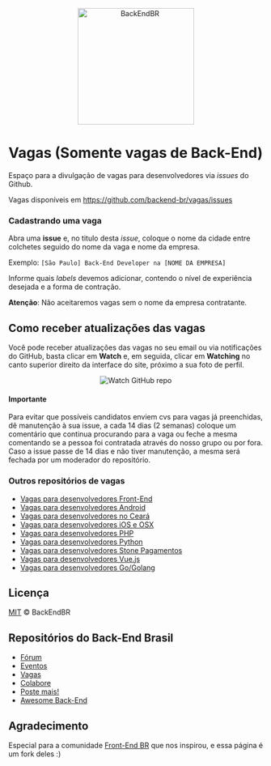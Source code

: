<p align="center">
  <img src="https://avatars3.githubusercontent.com/u/30732658?v=4&s=200.jpg" alt="BackEndBR" width="230" />
</p>

# Vagas (Somente vagas de Back-End)

Espaço para a divulgação de vagas para desenvolvedores via _issues_ do Github.

Vagas disponíveis em https://github.com/backend-br/vagas/issues

### Cadastrando uma vaga

Abra uma **issue** e, no titulo desta _issue_, coloque o nome da cidade entre colchetes seguido do nome da vaga e nome da empresa.

Exemplo: `[São Paulo] Back-End Developer na [NOME DA EMPRESA]`

Informe quais _labels_ devemos adicionar, contendo o nível de experiência desejada e a forma de contração.

**Atenção**: Não aceitaremos vagas sem o nome da empresa contratante.

## Como receber atualizações das vagas

Você pode receber atualizações das vagas no seu email ou via notificações do GitHub, basta clicar em **Watch** e, em seguida, clicar em **Watching** no canto superior direito da interface do site, próximo a sua foto de perfil.

<p align="center">
  <img src="http://s31.postimg.org/nt5f6bbff/watch_github_forum.png" alt="Watch GitHub repo"/>
</p>

#### Importante

Para evitar que possíveis candidatos enviem cvs para vagas já preenchidas, dê manutenção à sua issue, a cada 14 dias (2 semanas) coloque um comentário que continua procurando para a vaga ou feche a mesma comentando se a pessoa foi contratada através do nosso grupo ou por fora. Caso a issue passe de 14 dias e não tiver manutenção, a mesma será fechada por um moderador do repositório.

### Outros repositórios de vagas

- [Vagas para desenvolvedores Front-End](https://github.com/frontendbr/vagas)
- [Vagas para desenvolvedores Android](https://github.com/androiddevbr/vagas)
- [Vagas para desenvolvedores no Ceará](https://github.com/CangaceirosDevels/vagas_de_emprego)
- [Vagas para desenvolvedores iOS e OSX](https://github.com/CocoaHeadsBrasil/vagas)
- [Vagas para desenvolvedores PHP](https://github.com/phpdevbr/vagas)
- [Vagas para desenvolvedores Python](https://pyjobs.com.br)
- [Vagas para desenvolvedores Stone Pagamentos](https://github.com/stone-pagamentos/vagas)
- [Vagas para desenvolvedores Vue.js](https://github.com/vuejs-br/vagas)
- [Vagas para desenvolvedores Go/Golang](https://github.com/Gommunity/vagas)

## Licença

[MIT](/LICENSE) &copy; BackEndBR

## Repositórios do Back-End Brasil

- [Fórum](https://github.com/backend-br/forum)
- [Eventos](https://github.com/backend-br/eventos)
- [Vagas](https://github.com/backend-br/vagas)
- [Colabore](https://github.com/backend-br/colabore)
- [Poste mais!](https://github.com/backend-br/poste-mais)
- [Awesome Back-End](https://github.com/backend-br/awesome-backend)

## Agradecimento

Especial para a comunidade [Front-End BR](https://github.com/frontendbr/) que nos inspirou, e essa página é um fork deles :)
